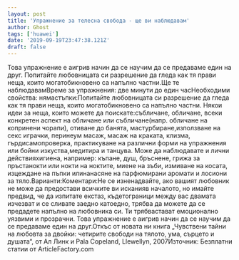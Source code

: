 ```yaml
---
layout: post
title: 'Упражнение за телесна свобода - ще ви наблюдавам'
author: Ghost
tags: ['huawei']
date: '2019-09-19T23:47:38.121Z'
draft: false
---
```


Това упражнение е aигрив начин да се научим да се предаваме един на друг. Попитайте любовницата си разрешение да гледа как тя прави неща, които могатобикновено са напълно частни.Ще те наблюдавамВреме за упражнения: две минути до един часНеобходими свойства: нямастъпки:Попитайте любовницата си разрешение да гледа как тя прави неща, които могатобикновено са напълно частни. Някои идеи за неща, които можете да поискате:събличане, обличане, всеки конкретен аспект на обличане или събличане(напр. обличане на копринени чорапи), отиване до банята, мастурбиране,използване на секс играчки, перинеум масаж, масаж на краката, клизма, гърдисамопроверка, практикуване на различни форми на упражнения или бойни изкуства,медитира и танцува. Може да наблюдавате и лични действияхигиена, например: къпане, душ, бръснене, грижа за пръстанокти или нокти на ноктите, миене на зъби, измиване на косата, изцеждане на пъпки илинанасяне на парфюмирани аромати и лосиони за тяло.Варианти:Коментари:Не се изненадвайте, ако вашият любовник не може да предостави всичките ви исканияв началото, но имайте предвид, че да изпитате екстаз, къдетограници между вас двамата изчезват и се сливате заедно катоедно, трябва да можете да се предадете напълно на любовника си. Ти трябвастават емоционално уязвими и прозрачни. Това упражнение е aигрив начин да се научим да се предаваме един на друг.Откъс от новата ни книга „Чувствени тайни на любовта за двойки: четирите свободи на тялото, ума, сърцето и душата“, от Ал Линк и Pala Copeland, Llewellyn, 2007Източник: Безплатни статии от ArticleFactory.com
